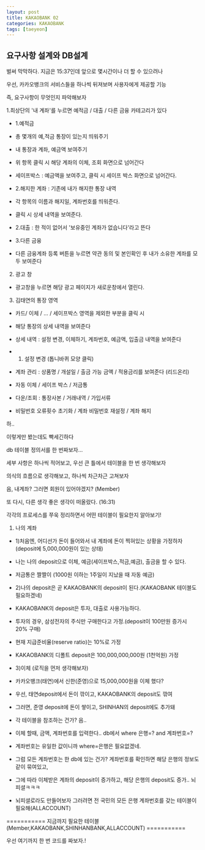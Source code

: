 ```yaml
---
layout: post
title: KAKAOBANK 02
categories: KAKAOBANK
tags: [taeyeon]
---
```



## 요구사항 설계와 DB설계

벌써 막막하다. 지금은 15:37인데 앞으로 몇시간이나 더 할 수 있으려나

우선, 카카오뱅크의 서비스들을 하나씩 뒤져보며 사용자에게 제공할 기능

즉, 요구사항이 무엇인지 파악해보자

1.최상단의 '내 계좌'를 누르면 예적금 / 대출 / 다른 금융 카테고리가 있다

- 1.예적금 

- 총 몇개의 예,적금 통장이 있는지 띄워주기

- 내 통장과 계좌, 예금액 보여주기

- 위 항목 클릭 시 해당 계좌의 이체, 조회 화면으로 넘어간다

- 세이프박스 : 예금액을 보여주고, 클릭 시 세이프 박스 화면으로 넘어간다.

- 2.해지한 계좌 : 기존에 내가 해지한 통장 내역

- 각 항목의 이름과 해지일, 계좌번호를 띄워준다.

- 클릭 시 상세 내역을 보여준다.

- 2.대출 : 한 적이 없어서 '보유중인 계좌가 없습니다'라고 뜬다

- 3.다른 금융

- 다른 금융계좌 등록 버튼을 누르면 약관 동의 및 본인확인 후 내가 소유한 계좌를 모두 보여준다

2. 광고 창

- 광고창을 누르면 해당 광고 페이지가 새로운창에서 열린다.

3. 김태연의 통장 영역

- 카드/ 이체 / ... / 세이프박스 영역을 제외한 부분을 클릭 시

- 해당 통장의 상세 내역을 보여준다

- 상세 내역 : 설정 변경, 이체하기, 계좌번호, 예금액, 입출금 내역을 보여준다

- 1. 설정 변경 (톱니바퀴 모양 클릭)

- 계좌 관리 : 상품명 / 개설일 / 출금 가능 금액 / 적용금리를 보여준다 (리드온리)

- 자동 이체 / 세이프 박스 / 저금통

- 다운/조회 : 통장사본 / 거래내역 / 가입서류

- 비밀번호 오류횟수 초기화 / 계좌 비밀번호 재설정 / 계좌 해지

하..

이렇게만 봤는데도 빡세긴하다

db 테이블 정의서를 한 번짜보자...

세부 사항은 하나씩 적어보고, 우선 큰 틀에서 테이블을 한 번 생각해보자

의식의 흐름으로 생각해보고, 하나씩 차근차근 고쳐보자

음, 내계좌? 그러면 회원이 있어야겠지? (Member)

또 다시, 다른 생각 좋은 생각이 떠올랐다. (16:31)

각각의 프로세스를 쭈욱 정리하면서 어떤 테이블이 필요한지 알아보기!

1. 나의 계좌

- 1)처음엔, 어디선가 돈이 들어와서 내 계좌에 돈이 찍혀있는 상황을 가정하자 (deposit에 5,000,000원이 있는 상태)

- 나는 나의 deposit으로 이체, 예금(세이프박스,적금,예금), 출금을 할 수 있다.

- 저금통은 짤짤이 (1000원 이하는 1주일이 지났을 때 자동 예금)

- 2)나의 deposit은 곧 KAKAOBANK의 deposit이 된다.(KAKAOBANK 테이블도 필요하겠네)

- KAKAOBANK의 deposit은 투자, 대출로 사용가능하다.

- 투자의 경우, 삼성전자의 주식만 구매한다고 가정.(deposit이 100만원 증가시 20% 구매)

- 현재 지급준비율(reserve ratio)는 10%로 가정

- KAKAOBANK의 디폴트 deposit은 100,000,000,000원 (1천억원) 가정

- 3)이체 (로직을 먼저 생각해보자)

- 카카오뱅크(태연)에서 신한(준영)으로 15,000,000원을 이체 했다?

- 우선, 태연deposit에서 돈이 깎이고, KAKAOBANK의 deposit도 깎여

- 그러면, 준영 deposit에 돈이 쌓이고, SHINHAN의 deposit에도 추가돼

- 각 테이블을 참조하는 건가? 음..

- 이체 할때, 금액, 계좌번호를 입력한다.. db에서 where 은행=? and 계좌번호=?

- 계좌번호는 유일한 값이니까 where=은행은 필요없겠네.

- 그럼 모든 계좌번호는 한 db에 있는 건가? 계좌번호를 확인하면 해당 은행의 정보도 같이 묶여있고,

- 그에 따라 이체받은 계좌의 deposit이 증가하고, 해당 은행의 deposit도 증가.. 뇌피셜ㅋㅋㅋ

- 뇌피셜로라도 만들어보자 그러려면 전 국민의 모든 은행 계좌번호를 갖는 테이블이 필요해(ALLACCOUNT)

=========== 지금까지 필요한 테이블 (Member,KAKAOBANK,SHINHANBANK,ALLACCOUNT) ===========

우선 여기까지 한 번 코드를 짜보자.!






